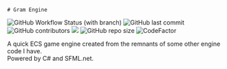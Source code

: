     # Gram Engine
![GitHub Workflow Status (with branch)](https://img.shields.io/github/actions/workflow/status/kofu145/GramEngine/dotnet.yml?branch=master)
![GitHub last commit](https://img.shields.io/github/last-commit/kofu145/GramEngine)
![GitHub contributors](https://img.shields.io/github/contributors/kofu145/GramEngine)
![](https://tokei.rs/b1/github/kofu145/GramEngine)
![GitHub repo size](https://img.shields.io/github/repo-size/kofu145/GramEngine)
![CodeFactor](https://www.codefactor.io/repository/github/kofu145/gramengine/badge)

A quick ECS game engine created from the remnants of some other engine code I have.\
Powered by C# and SFML.net.

